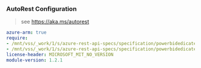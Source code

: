 ### AutoRest Configuration

> see https://aka.ms/autorest

``` yaml
azure-arm: true
require:
- /mnt/vss/_work/1/s/azure-rest-api-specs/specification/powerbidedicated/resource-manager/readme.md
- /mnt/vss/_work/1/s/azure-rest-api-specs/specification/powerbidedicated/resource-manager/readme.go.md
license-header: MICROSOFT_MIT_NO_VERSION
module-version: 1.2.1

```